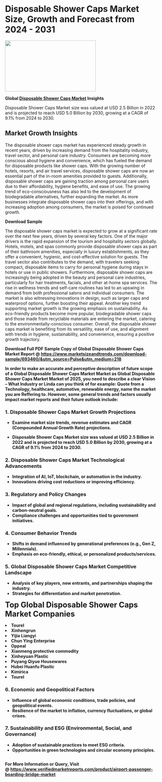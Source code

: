 <H1>Disposable Shower Caps Market Size, Growth and Forecast from 2024 - 2031</H1><img class="aligncenter size-medium wp-image-584254" src="https://thirdeyenews.in/wp-content/uploads/2024/09/Global-Market-Research-300x168.jpeg" alt="" width="300" height="168" /><p><strong>Global&nbsp;<a href="https://www.marketsizeandtrends.com/download-sample/693460/&amp;utm_source=Pulse&amp;utm_medium=218">Disposable Shower Caps Market</a> Insights</strong></p><p>Disposable Shower Caps Market size was valued at USD 2.5 Billion in 2022 and is projected to reach USD 5.0 Billion by 2030, growing at a CAGR of 9.1% from 2024 to 2030.</p><p><h2>Market Growth Insights</h2> The disposable shower caps market has experienced steady growth in recent years, driven by increasing demand from the hospitality industry, travel sector, and personal care industry. Consumers are becoming more conscious about hygiene and convenience, which has fueled the demand for disposable products like shower caps. With the growing number of hotels, resorts, and air travel services, disposable shower caps are now an essential part of the in-room amenities provided to guests. Additionally, disposable shower caps are gaining traction among personal care users due to their affordability, hygiene benefits, and ease of use. The growing trend of eco-consciousness has also led to the development of biodegradable alternatives, further expanding the market. As more businesses integrate disposable shower caps into their offerings, and with increasing adoption among consumers, the market is poised for continued growth. <p><strong>Download Sample</strong></p> <p>The disposable shower caps market is expected to grow at a significant rate over the next few years, driven by several key factors. One of the major drivers is the rapid expansion of the tourism and hospitality sectors globally. Hotels, motels, and spas commonly provide disposable shower caps as part of their bathroom amenities, especially in luxury establishments, as they offer a convenient, hygienic, and cost-effective solution for guests. The travel sector also contributes to the demand, with travelers seeking compact, disposable items to carry for personal hygiene during stays in hotels or use in public showers. Furthermore, disposable shower caps are increasingly being adopted in the beauty and personal care industries, particularly for hair treatments, facials, and other at-home spa services. The rise in wellness trends and self-care routines has led to an upswing in demand from both professional salons and individual consumers. The market is also witnessing innovations in design, such as larger caps and waterproof options, further boosting their appeal. Another key trend supporting market growth is the growing emphasis on sustainability. As eco-friendly products become more popular, biodegradable shower caps and those made from recyclable materials are entering the market, catering to the environmentally-conscious consumer. Overall, the disposable shower caps market is benefiting from its versatility, ease of use, and alignment with trends in hygiene, sustainability, and convenience, ensuring a positive growth trajectory. <p><strong></p><p><span class=""><strong>Download Full PDF Sample Copy of Global Disposable Shower Caps Market Report</strong> @ <a href="https://www.marketsizeandtrends.com/download-sample/693460/&amp;utm_source=Pulse&amp;utm_medium=218" target="_blank">https://www.marketsizeandtrends.com/download-sample/693460/&amp;utm_source=Pulse&amp;utm_medium=218</a></span></p><p>In order to make an accurate and perceptive description of future scope of a Global&nbsp;Disposable Shower Caps Market Market as Global&nbsp;Disposable Shower Caps Market Market of 2025, you need to describe a clear Vision &ndash; What Industry or Linda can you think of for example: Quote from a Technology, healthcare, automotive, renewable energy, name the market you are Reffering to. However, some general trends and factors usually impact market reports and their future outlook include:</p><h3>1.&nbsp;<strong>Disposable Shower Caps Market Growth Projections</strong></h3><ul><li>Examine market size trends, revenue estimates and CAGR (Compounded Annual Growth Rate) projections.</li><li><p>Disposable Shower Caps Market size was valued at USD 2.5 Billion in 2022 and is projected to reach USD 5.0 Billion by 2030, growing at a CAGR of 9.1% from 2024 to 2030.</p></li></ul><h3>2.&nbsp;<strong>Disposable Shower Caps Market Technological Advancements</strong></h3><ul><li>Integration of AI, IoT, blockchain, or automation in the industry.</li><li>Innovations driving cost reductions or improving efficiency.</li></ul><h3>3.&nbsp;<strong>Regulatory and Policy Changes</strong></h3><ul><li>Impact of global and regional regulations, including sustainability and carbon-neutral goals.</li><li>Compliance challenges and opportunities tied to government initiatives.</li></ul><h3>4.&nbsp;<strong>Consumer Behavior Trends</strong></h3><ul><li>Shifts in demand influenced by generational preferences (e.g., Gen Z, Millennials).</li><li>Emphasis on eco-friendly, ethical, or personalized products/services.</li></ul><h3>5.&nbsp;<strong>Global Disposable Shower Caps Market Competitive Landscape</strong></h3><ul><li>Analysis of key players, new entrants, and partnerships shaping the industry.</li><li>Strategies for differentiation and market penetration.</li></ul><p data-pm-slice="1 1 []"><span style="color: inherit; font-family: inherit; font-size: 25px;">Top Global Disposable Shower Caps Market Companies</span></p><div class="" data-test-id=""><p><li>Tourel</li><li> Xinhengrun</li><li> Yijia Liangyi</li><li> Chun Ying Enterprise</li><li> Oppeal</li><li> Xianmeng protective commodity</li><li> Xinheyuan Plastic</li><li> Puyang Qiyue Housewares</li><li> Hubei Huanfu Plastic</li><li> Kimirica</li><li> Tourel</li></p></div><h3>6.&nbsp;<strong>Economic and Geopolitical Factors</strong></h3><ul><li>Influence of global economic conditions, trade policies, and geopolitical events.</li><li>Resilience of the market to inflation, currency fluctuations, or global crises.</li></ul><h3>7.&nbsp;<strong>Sustainability and ESG (Environmental, Social, and Governance)</strong></h3><ul><li>Adoption of sustainable practices to meet ESG criteria.</li><li>Opportunities in green technologies and circular economy principles.</li></ul><h2><strong style="font-size: 14px;">For More Information or Query, Visit @&nbsp;</strong><a style="background-color: #ffffff; font-size: 14px;" href="https://www.marketsizeandtrends.com/report/disposable-shower-caps-market/" target="_blank">https://www.verifiedmarketreports.com/product/airport-passenger-boarding-bridge-market</a></h2>
